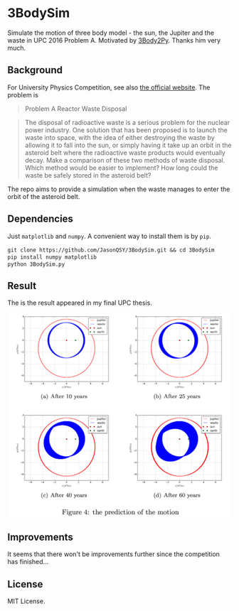 # 3BodySim

Simulate the motion of three body model - the sun, the Jupiter and the waste in UPC 2016 Problem A. Motivated by [3Body2Py](https://github.com/davidsousarj/3Body2Py.git). Thanks him very much.

## Background

For University Physics Competition, see also [the official website](http://www.uphysicsc.com/2016contest.html). The problem is

> Problem A Reactor Waste Disposal

> The disposal of radioactive waste is a serious problem for the nuclear power industry.  One solution that has been proposed is to launch the waste into space, with the idea of either destroying the waste by allowing it to fall into the sun, or simply having it take up an orbit in the asteroid belt where the radioactive waste products would eventually decay.  Make a comparison of these two methods of waste disposal.  Which method would be easier to implement?  How long could the waste be safely stored in the asteroid belt?

The repo aims to provide a simulation when the waste manages to enter the orbit of the asteroid belt.

## Dependencies

Just `matplotlib` and `numpy`. A convenient way to install them is by `pip`.

```
git clone https://github.com/JasonQSY/3BodySim.git && cd 3BodySim
pip install numpy matplotlib
python 3BodySim.py
```

## Result

The is the result appeared in my final UPC thesis.

![result](result.png)

## Improvements

It seems that there won't be improvements further since the competition has finished...

## License

MIT License.
